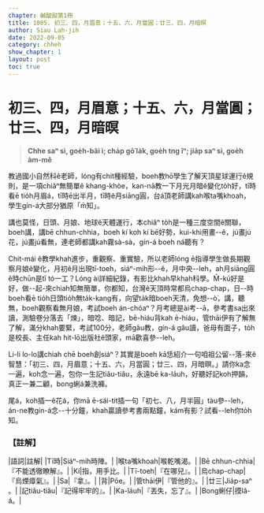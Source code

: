 ```yaml
---
chapter: 鹹酸甜第1冊
title: 1005. 初三、四，月眉意；十五、六，月當圓；廿三、四，月暗暝
author: Siau Lah-jih
date: 2022-09-05
category: chheh
show_chapter: 1
layout: post
toc: true
---
```


# 初三、四，月眉意；十五、六，月當圓；廿三、四，月暗暝
>**Chhe saⁿ sì, goe̍h-bâi ì; cha̍p gō͘ la̍k, goe̍h tng îⁿ; jia̍p saⁿ sì, goe̍h àm-mê**
  
教過國小自然科ê老師，lóng有chit種經驗，boeh教hō͘學生了解天頂星球運行ê規則，是一項chiâⁿ無簡單ê khang-khòe，kan-nā教一下月光月暗ê變化to̍h好，tī時看ē tio̍h月眉á，tī時ē出半月，tī時ê月siāng圓，台á頂老師講kah喉ta嘴khoah，學生gín-á大部分猶原「m̄知」。

講也莫怪，日頭、月娘、地球ê天體運行，本chiâⁿ to̍h是一種三度空間ê關聯，boeh講，講bē chhun-chhia，boeh kí koh kí bē好勢，kui-khì用畫--ê，jú畫jú花，jú畫jú看無，連老師都講kah霧sà-sà，gín-á boeh ná聽有？

Chit-mái ê教學khah進步，重觀察、重實驗，所以老師lóng ē指導學生做長期觀察月娘ê變化，月初ê月出現tī-toeh，siáⁿ-mih形--ê，月中央--leh，ah月siāng圓ê時chūn是tī tó一工？Lóng ài詳細紀錄，有影比khah早khah科學。M̄-kú好是好，做--起-來chiah知無簡單，你都知，台灣ê天頂時常都烏chap-chap，日--時boeh看ē tio̍h日頭tio̍h無ta̍k-kang有，向望ta̍k暗boeh天清，免想--ò͘，講，聽無，boeh觀察看無月娘，考試boeh án-chóaⁿ？月考總是ài考--ā，參考書sa出來讀，測驗卷分落去「煉」，暗唸、暗記，bē-hiáu背kah ē-hiáu，管thāi伊有了解無了解，滿分khah要緊，考試100分，老師gâu教，gín-á gâu讀，爸母有面子，to̍h是校長、主任kah hit-lō出版社ê頭家，mā歡喜參--leh。

Li-li lo-lo講chiah chē boeh創siáⁿ？其實是boeh kā恁紹介一句咱祖公留--落-來ê智慧：「初三、四，月眉意；十五、六，月當圓；廿三、四，月暗暝。」請你ka念一遍，koh念一遍，包你一生記tiâu-tiâu，永遠bē ka-la̍uh，好聽好記koh押韻，真正一兼二顧，bong蜊á兼洗褲。

尾á，koh插一ê花á，你mā ē-sái-tit插一句「初七、八，月半圓」tàu參--leh，án-ne教gín-á念--十分鐘，khah贏讀參考書兩點鐘，kám有影？試看--leh你to̍h知。

### 【註解】

|語詞|註解|
|Tī時|Siáⁿ-mih時陣。|
|喉ta嘴khoah|喉乾嘴渴。|
|Bē chhun-chhia|『不能透徹瞭解』。|
|Kí|指，用手比。|
|Tī-toeh|『在哪兒』。|
|烏chap-chap|『烏煙瘴氣』。|
|Sa|『拿』。|
|背|Pōe。|
|管thāi伊|『管他的』。|
|廿三|Jia̍p-saⁿ 。|
|記tiâu-tiâu|『記得牢牢的』。|
|Ka-la̍uh|『丟失，忘了』。|
|Bong蜊仔|摸lâ-á。|